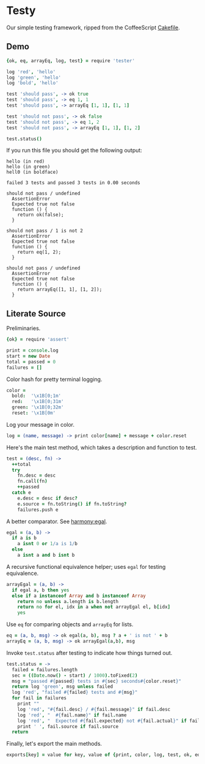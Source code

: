 Testy
=====

Our simple testing framework, ripped from the CoffeeScript [Cakefile](https://github.com/jashkenas/coffee-script/blob/master/Cakefile).


## Demo

```coffeescript
{ok, eq, arrayEq, log, test} = require 'tester'

log 'red', 'hello'
log 'green', 'hello'
log 'bold', 'hello'

test 'should pass', -> ok true
test 'should pass', -> eq 1, 1
test 'should pass', -> arrayEq [1, 1], [1, 1]

test 'should not pass', -> ok false
test 'should not pass', -> eq 1, 2
test 'should not pass', -> arrayEq [1, 1], [1, 2]

test.status()
```

If you run this file you should get the following output:

    hello (in red)
    hello (in green)
    hell0 (in boldface)

    failed 3 tests and passed 3 tests in 0.00 seconds

    should not pass / undefined
      AssertionError
      Expected true not false
      function () {
        return ok(false);
      }

    should not pass / 1 is not 2
      AssertionError
      Expected true not false
      function () {
        return eq(1, 2);
      }

    should not pass / undefined
      AssertionError
      Expected true not false
      function () {
        return arrayEq([1, 1], [1, 2]);
      }


## Literate Source

Preliminaries.

```coffeescript
{ok} = require 'assert'

print = console.log
start = new Date
total = passed = 0
failures = []
```
Color hash for pretty terminal logging.

```coffeescript
color = 
  bold:  '\x1B[0;1m'
  red:   '\x1B[0;31m'
  green: '\x1B[0;32m'
  reset: '\x1B[0m'
```
Log your message in color.

```coffeescript
log = (name, message) -> print color[name] + message + color.reset
```
Here's the main test method, which takes a description and function to test.

```coffeescript
test = (desc, fn) ->
  ++total
  try
    fn.desc = desc
    fn.call(fn)
    ++passed
  catch e
    e.desc = desc if desc?
    e.source = fn.toString() if fn.toString?
    failures.push e
```
A better comparator.  See [harmony:egal](http://wiki.ecmascript.org/doku.php?id=harmony:egal).

```coffeescript
egal = (a, b) ->
  if a is b
    a isnt 0 or 1/a is 1/b
  else
    a isnt a and b isnt b
```
A recursive functional equivalence helper; uses `egal` for testing equivalence.

```coffeescript
arrayEgal = (a, b) ->
  if egal a, b then yes
  else if a instanceof Array and b instanceof Array
    return no unless a.length is b.length
    return no for el, idx in a when not arrayEgal el, b[idx]
    yes
```
Use `eq` for comparing objects and `arrayEq` for lists.

```coffeescript
eq = (a, b, msg) -> ok egal(a, b), msg ? a + ' is not ' + b
arrayEq = (a, b, msg) -> ok arrayEgal(a,b), msg
```
Invoke `test.status` after testing to indicate how things turned out.

```coffeescript
test.status = ->
  failed = failures.length
  sec = ((Date.now() - start) / 1000).toFixed(2)
  msg = "passed #{passed} tests in #{sec} seconds#{color.reset}"
  return log 'green', msg unless failed
  log 'red', "failed #{failed} tests and #{msg}"
  for fail in failures
    print ""
    log 'red', "#{fail.desc} / #{fail.message}" if fail.desc
    log 'red', "  #{fail.name}" if fail.name
    log 'red', "  Expected #{fail.expected} not #{fail.actual}" if fail.expected
    print ' ', fail.source if fail.source
  return
```
Finally, let's export the main methods.

```coffeescript
exports[key] = value for key, value of {print, color, log, test, ok, eq, arrayEq}
```

